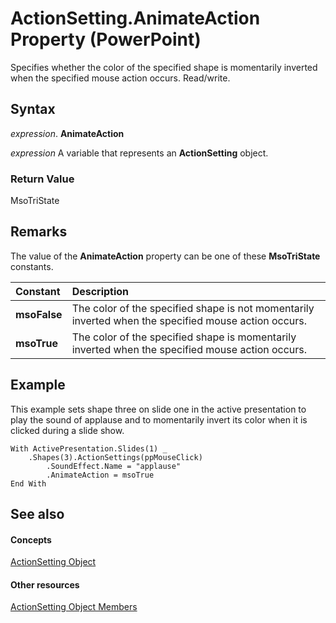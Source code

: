 
# ActionSetting.AnimateAction Property (PowerPoint)

Specifies whether the color of the specified shape is momentarily inverted when the specified mouse action occurs. Read/write.


## Syntax

 _expression_. **AnimateAction**

 _expression_ A variable that represents an **ActionSetting** object.


### Return Value

MsoTriState


## Remarks

The value of the  **AnimateAction** property can be one of these **MsoTriState** constants.



|**Constant**|**Description**|
|:-----|:-----|
|**msoFalse**|The color of the specified shape is not momentarily inverted when the specified mouse action occurs.|
|**msoTrue**| The color of the specified shape is momentarily inverted when the specified mouse action occurs.|

## Example

This example sets shape three on slide one in the active presentation to play the sound of applause and to momentarily invert its color when it is clicked during a slide show.


```
With ActivePresentation.Slides(1) _
    .Shapes(3).ActionSettings(ppMouseClick)
        .SoundEffect.Name = "applause"
        .AnimateAction = msoTrue
End With
```


## See also


#### Concepts


[ActionSetting Object](21381ff0-b9ff-59d8-77e9-345905fb8617.md)
#### Other resources


[ActionSetting Object Members](0b86ea2f-f1c4-e7aa-7a32-ef30d3b93599.md)
